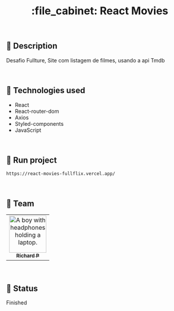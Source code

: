 <h1 align="center">:file_cabinet: React Movies</h1>

<br>

## :memo: Description
Desafio Fullture, Site com listagem de filmes, usando a api Tmdb

<br>

## :wrench: Technologies used
* React
* React-router-dom
* Axios
* Styled-components
* JavaScript

<br>

## :rocket: Run project
```
https://react-movies-fullflix.vercel.app/
```

<br>

## :handshake: Team
<table>
  <tr>
    <td align="center">
      <a href="https://github.com/Richard-Passos">
        <img src="https://img.freepik.com/vetores-premium/desenho-de-desenho-animado-de-um-programador_29937-8176.jpg" width="100px;" alt="A boy with headphones holding a laptop."/><br>
        <sub>
          <b>Richard P</b>
        </sub>
      </a>
    </td>
  </tr>
</table>

<br>

## :dart: Status
Finished
